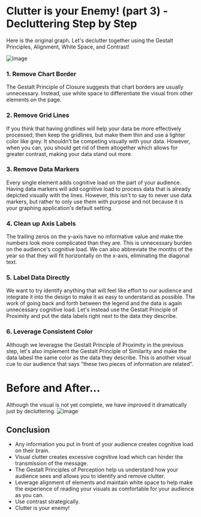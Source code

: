 # Clutter is your Enemy! (part 3) - Decluttering Step by Step
Here is the original graph. Let's declutter together using the Gestalt Principles, Alignment, White Space, and Contrast!

![image](https://github.com/alexlee2000/storytelling_with_data/assets/43845085/4c7f30e3-fd67-46ac-8ae9-3ed625049e0d)

### 1. Remove Chart Border
The Gestalt Principle of Closure suggests that chart borders are usually unnecessary. Instead, use white space to differentiate the visual from other elements on the page. 

### 2. Remove Grid Lines
If you think that having gridlines will help your data be more effectively processed, then keep the gridlines, but make them thin and use a lighter color like grey. It shouldn't be competing visually with your data. However, when you can, you should get rid of them altogether which allows for greater contrast, making your data stand out more. 

### 3. Remove Data Markers
Every single element adds cognitive load on the part of your audience. Having data markers will add cognitive load to process data that is already depicted visually with the lines. However, this isn't to say to never use data markers, but rather to only use them with purpose and not because it is your graphing application's default setting. 

### 4. Clean up Axis Labels
The trailing zeros on the y-axis have no informative value and make the numbers look more complicated than they are. This is unnecessary burden on the audience's cognitive load. We can also abbreviate the months of the year so that they will fit horizontally on the x-axis, eliminating the diagonal text. 

### 5. Label Data Directly
We want to try identify anything that will feel like effort to our audience and integrate it into the design to make it as easy to understand as possible. The work of going back and forth between the legend and the data is again unnecessary cognitive load. Let's instead use the Gestalt Principle of Proximity and put the data labels right next to the data they describe.

### 6. Leverage Consistent Color
Although we leveragse the Gestalt Principle of Proximity in the previous step, let's also implement the Gestalt Principle of Similarity and make the data labesl the same color as the data they describe. This is another visual cue to our audience that says "these two pieces of information are related". 

# Before and After...
Although the visual is not yet complete, we have improved it dramatically just by decluttering. 
![image](https://github.com/alexlee2000/storytelling_with_data/assets/43845085/a28eb875-3ac3-4d09-a8e2-aa2bf1616520)

## Conclusion
- Any information you put in front of your audience creates cognitive load on their brain.
- Visual clutter creates excessive cognitive load which can hinder the transmission of the message.
- The Gestalt Principles of Perception help us understand how your audience sees and allows you to identify and remove clutter.
- Leverage alignment of elements and maintain white space to help make the experience of reading your visuals as comfortable for your audience as you can.
- Use contrast strategically.
- Clutter is your enemy!
